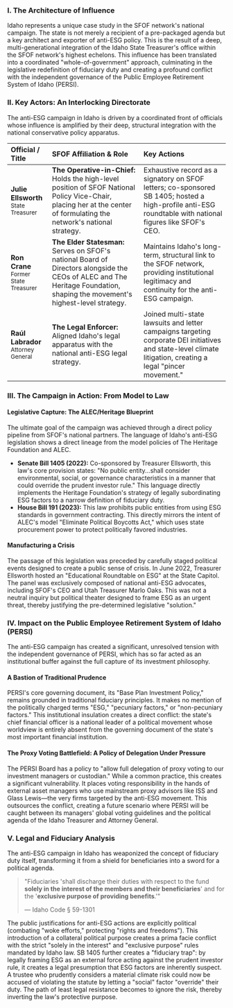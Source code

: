 ---
---
### I. The Architecture of Influence

Idaho represents a unique case study in the SFOF network's national campaign. The state is not merely a recipient of a pre-packaged agenda but a key architect and exporter of anti-ESG policy. This is the result of a deep, multi-generational integration of the Idaho State Treasurer's office within the SFOF network's highest echelons. This influence has been translated into a coordinated "whole-of-government" approach, culminating in the legislative redefinition of fiduciary duty and creating a profound conflict with the independent governance of the Public Employee Retirement System of Idaho (PERSI).

### II. Key Actors: An Interlocking Directorate

The anti-ESG campaign in Idaho is driven by a coordinated front of officials whose influence is amplified by their deep, structural integration with the national conservative policy apparatus.

| Official / Title | SFOF Affiliation & Role | Key Actions |
| :--- | :--- | :--- |
| **Julie Ellsworth**<br><span style="font-size: smaller;">State Treasurer</span> | **The Operative-in-Chief:** Holds the high-level position of SFOF National Policy Vice-Chair, placing her at the center of formulating the network's national strategy. | Exhaustive record as a signatory on SFOF letters; co-sponsored SB 1405; hosted a high-profile anti-ESG roundtable with national figures like SFOF's CEO. |
| **Ron Crane**<br><span style="font-size: smaller;">Former State Treasurer</span> | **The Elder Statesman:** Serves on SFOF's national Board of Directors alongside the CEOs of ALEC and The Heritage Foundation, shaping the movement's highest-level strategy. | Maintains Idaho's long-term, structural link to the SFOF network, providing institutional legitimacy and continuity for the anti-ESG campaign. |
| **Raúl Labrador**<br><span style="font-size: smaller;">Attorney General</span> | **The Legal Enforcer:** Aligned Idaho's legal apparatus with the national anti-ESG legal strategy. | Joined multi-state lawsuits and letter campaigns targeting corporate DEI initiatives and state-level climate litigation, creating a legal "pincer movement." |

### III. The Campaign in Action: From Model to Law

#### Legislative Capture: The ALEC/Heritage Blueprint
The ultimate goal of the campaign was achieved through a direct policy pipeline from SFOF's national partners. The language of Idaho's anti-ESG legislation shows a direct lineage from the model policies of The Heritage Foundation and ALEC.

* **Senate Bill 1405 (2022):** Co-sponsored by Treasurer Ellsworth, this law's core provision states: "No public entity...shall consider environmental, social, or governance characteristics in a manner that could override the prudent investor rule." This language directly implements the Heritage Foundation's strategy of legally subordinating ESG factors to a narrow definition of fiduciary duty.
* **House Bill 191 (2023):** This law prohibits public entities from using ESG standards in government contracting. This directly mirrors the intent of ALEC's model "Eliminate Political Boycotts Act," which uses state procurement power to protect politically favored industries.

#### Manufacturing a Crisis
The passage of this legislation was preceded by carefully staged political events designed to create a public sense of crisis. In June 2022, Treasurer Ellsworth hosted an "Educational Roundtable on ESG" at the State Capitol. The panel was exclusively composed of national anti-ESG advocates, including SFOF's CEO and Utah Treasurer Marlo Oaks. This was not a neutral inquiry but political theater designed to frame ESG as an urgent threat, thereby justifying the pre-determined legislative "solution."

### IV. Impact on the Public Employee Retirement System of Idaho (PERSI)

The anti-ESG campaign has created a significant, unresolved tension with the independent governance of PERSI, which has so far acted as an institutional buffer against the full capture of its investment philosophy.

#### A Bastion of Traditional Prudence
PERSI's core governing document, its "Base Plan Investment Policy," remains grounded in traditional fiduciary principles. It makes no mention of the politically charged terms "ESG," "pecuniary factors," or "non-pecuniary factors." This institutional insulation creates a direct conflict: the state's chief financial officer is a national leader of a political movement whose worldview is entirely absent from the governing document of the state's most important financial institution.

#### The Proxy Voting Battlefield: A Policy of Delegation Under Pressure
The PERSI Board has a policy to "allow full delegation of proxy voting to our investment managers or custodian." While a common practice, this creates a significant vulnerability. It places voting responsibility in the hands of external asset managers who use mainstream proxy advisors like ISS and Glass Lewis—the very firms targeted by the anti-ESG movement. This outsources the conflict, creating a future scenario where PERSI will be caught between its managers' global voting guidelines and the political agenda of the Idaho Treasurer and Attorney General.

### V. Legal and Fiduciary Analysis

The anti-ESG campaign in Idaho has weaponized the concept of fiduciary duty itself, transforming it from a shield for beneficiaries into a sword for a political agenda.

> "Fiduciaries 'shall discharge their duties with respect to the fund **solely in the interest of the members and their beneficiaries**' and for the '**exclusive purpose of providing benefits**.'"
>
> — Idaho Code § 59-1301

The public justifications for anti-ESG actions are explicitly political (combating "woke efforts," protecting "rights and freedoms"). This introduction of a collateral political purpose creates a prima facie conflict with the strict "solely in the interest" and "exclusive purpose" rules mandated by Idaho law. SB 1405 further creates a "fiduciary trap": by legally framing ESG as an external force acting against the prudent investor rule, it creates a legal presumption that ESG factors are inherently suspect. A trustee who prudently considers a material climate risk could now be accused of violating the statute by letting a "social" factor "override" their duty. The path of least legal resistance becomes to ignore the risk, thereby inverting the law's protective purpose.
